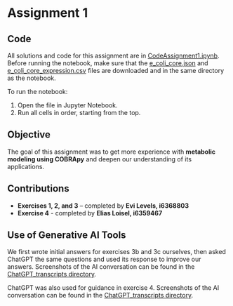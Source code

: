  # Assignment 1

## Code
All solutions and code for this assignment are in [CodeAssignment1.ipynb](CodeAssignment1.ipynb). 
Before running the notebook, make sure that the [e_coli_core.json](e_coli_core.json) and [e_coli_core_expression.csv](e_coli_core_expression.csv) files are downloaded and in the same directory as the notebook. 

To run the notebook:
1. Open the file in Jupyter Notebook.  
2. Run all cells in order, starting from the top.

## Objective
The goal of this assignment was to get more experience with **metabolic modeling using COBRApy** and deepen our understanding of its applications.  

## Contributions
- **Exercises 1, 2, and 3** – completed by **Evi Levels, i6368803**
- **Exercise 4** - completed by **Elias Loisel, i6359467**

## Use of Generative AI Tools
We first wrote initial answers for exercises 3b and 3c ourselves, then asked ChatGPT the same questions and used its response to improve our answers. Screenshots of the AI conversation can be found in the [ChatGPT_transcripts directory](ChatGPT_transcripts). 

ChatGPT was also used for guidance in exercise 4. Screenshots of the AI conversation can be found in the [ChatGPT_transcripts directory](ChatGPT_transcripts). 

